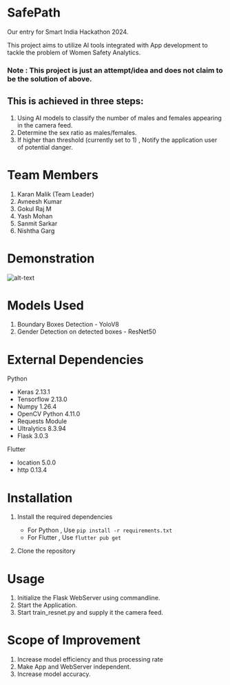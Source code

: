 # SafePath
Our entry for Smart India Hackathon 2024.

This project aims to utilize AI tools integrated with App development to tackle the problem of Women Safety Analytics.

### Note : This project is just an attempt/idea and does not claim to be the solution of above.

## This is achieved in three steps:
1)  Using AI models to classify the number of males and females appearing in the camera feed.
2)  Determine the sex ratio as males/females.
3)  If higher than threshold (currently set to 1) , Notify the application user of potential danger.

# Team Members
1) Karan Malik (Team Leader)
2) Avneesh Kumar
3) Gokul Raj M
4) Yash Mohan
5) Sanmit Sarkar
6) Nishtha Garg




# Demonstration

![alt-text](https://github.com/avneesh10115/SafePath/blob/main/Demo/demo.gif)


# Models Used
1) Boundary Boxes Detection - YoloV8
2) Gender Detection on detected boxes - ResNet50

# External Dependencies
Python
  - Keras 2.13.1
  - Tensorflow 2.13.0
  - Numpy 1.26.4
  - OpenCV Python 4.11.0
  - Requests Module
  - Ultralytics 8.3.94
  - Flask 3.0.3

Flutter
  - location 5.0.0
  - http 0.13.4


# Installation

1) Install the required dependencies
   - For Python , Use `pip install -r requirements.txt`
   - For Flutter , Use `flutter pub get`

2) Clone the repository

# Usage

1) Initialize the Flask WebServer using commandline.
2) Start the Application.
3) Start train_resnet.py and supply it the camera feed.
   
# Scope of Improvement
1) Increase model efficiency and thus processing rate
2) Make App and WebServer independent.
3) Increase model accuracy.
